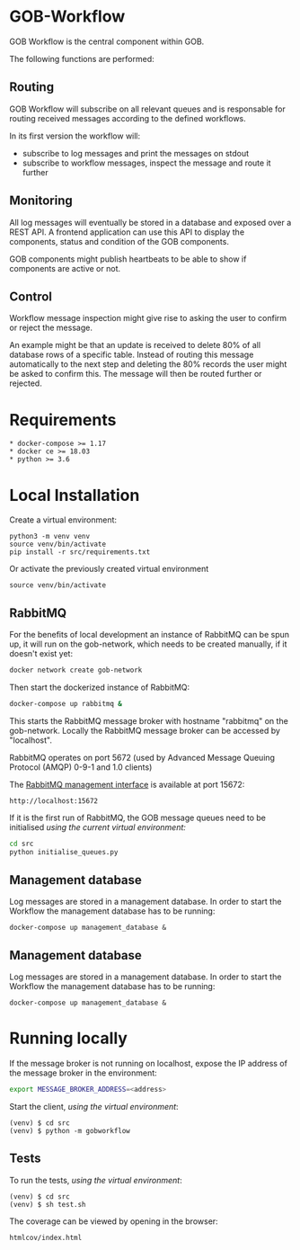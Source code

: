 # GOB-Workflow

GOB Workflow is the central component within GOB.

The following functions are performed:

## Routing

GOB Workflow will subscribe on all relevant queues and is responsable for routing received messages according to the defined workflows.

In its first version the workflow will:
- subscribe to log messages and print the messages on stdout
- subscribe to workflow messages, inspect the message and route it further

## Monitoring

All log messages will eventually be stored in a database and exposed over a REST API.
A frontend application can use this API to display the components, status and condition of the GOB components.

GOB components might publish heartbeats to be able to show if components are active or not.

## Control

Workflow message inspection might give rise to asking the user to confirm or reject the message.

An example might be that an update is received to delete 80% of all database rows of a specific table.
Instead of routing this message automatically to the next step and deleting the 80% records the user might be asked to confirm this.
The message will then be routed further or rejected.

# Requirements

    * docker-compose >= 1.17
    * docker ce >= 18.03
    * python >= 3.6
    
# Local Installation

Create a virtual environment:

    python3 -m venv venv
    source venv/bin/activate
    pip install -r src/requirements.txt
    
Or activate the previously created virtual environment

    source venv/bin/activate
    
## RabbitMQ

For the benefits of local development an instance of RabbitMQ can be spun up,
it will run on the gob-network, which needs to be created manually,
if it doesn't exist yet:

```bash
docker network create gob-network
```

Then start the dockerized instance of RabbitMQ:

```bash
docker-compose up rabbitmq &
```

This starts the RabbitMQ message broker with hostname "rabbitmq" on the gob-network.
Locally the RabbitMQ message broker can be accessed by "localhost".

RabbitMQ operates on port 5672 (used by Advanced Message Queuing Protocol (AMQP) 0-9-1 and 1.0 clients)

The [RabbitMQ management interface](https://www.rabbitmq.com/management.html) is available at port 15672:

    http://localhost:15672

If it is the first run of RabbitMQ, the GOB message queues need to be initialised 
_using the current virtual environment:_

```bash
cd src
python initialise_queues.py
```

## Management database

Log messages are stored in a management database.
In order to start the Workflow the management database has to be running:

```
docker-compose up management_database &
```

## Management database

Log messages are stored in a management database.
In order to start the Workflow the management database has to be running:

```
docker-compose up management_database &
```

# Running locally

If the message broker is not running on localhost,
expose the IP address of the message broker in the environment:

```bash
export MESSAGE_BROKER_ADDRESS=<address>
```

Start the client, _using the virtual environment_:

    (venv) $ cd src
    (venv) $ python -m gobworkflow
    
## Tests

To run the tests, _using the virtual environment_:

    (venv) $ cd src
    (venv) $ sh test.sh

The coverage can be viewed by opening in the browser:

    htmlcov/index.html
